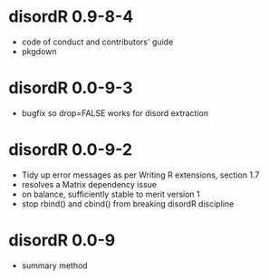 # disordR 0.9-8-4

- code of conduct and contributors' guide
- pkgdown

# disordR 0.0-9-3

- bugfix so drop=FALSE works for disord extraction

# disordR 0.0-9-2

- Tidy up error messages as per Writing R extensions, section 1.7
- resolves a Matrix dependency issue
- on balance, sufficiently stable to merit version 1
- stop rbind() and cbind() from breaking disordR discipline

# disordR 0.0-9

- summary method


